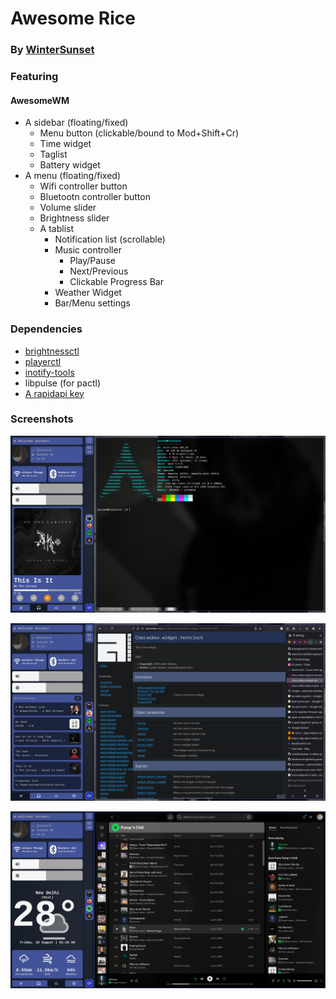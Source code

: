 # Awesome Rice

### By [WinterSunset](https://github.com/WinterSunset)

### Featuring

#### AwesomeWM

- A sidebar (floating/fixed)
  - Menu button (clickable/bound to Mod+Shift+Cr)
  - Time widget
  - Taglist
  - Battery widget
- A menu (floating/fixed)
  - Wifi controller button
  - Bluetootn controller button
  - Volume slider
  - Brightness slider
  - A tablist
    - Notification list (scrollable)
    - Music controller
      - Play/Pause
      - Next/Previous
      - Clickable Progress Bar
    - Weather Widget
    - Bar/Menu settings

### Dependencies

- [brightnessctl](https://github.com/Hummer12007/brightnessctl)
- [playerctl](https://github.com/acrisci/playerctl)
- [inotify-tools](https://github.com/inotify-tools/inotify-tools)
- libpulse (for pactl)
- [A rapidapi key](https://rapidapi.com/)

### Screenshots

![Screenshot 1](./screenshots/musictab.png)

![Screenshot 2](./screenshots/notifications.png)

![Screenshot 3](./screenshots/weather.png)
